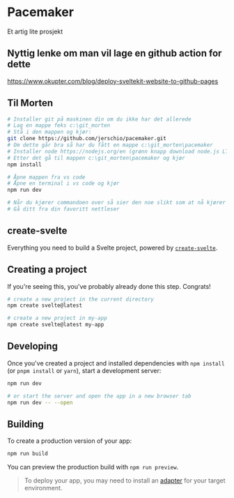 # Pacemaker

Et artig lite prosjekt

## Nyttig lenke om man vil lage en github action for dette

<https://www.okupter.com/blog/deploy-sveltekit-website-to-github-pages>

## Til Morten

```bash
# Installer git på maskinen din om du ikke har det allerede
# Lag en mappe feks c:\git_morten
# Stå i den mappen og kjør:
git clone https://github.com/jerschio/pacemaker.git
# Om dette går bra så har du fått en mappe c:\git_morten\pacemaker
# Installer node https://nodejs.org/en (grønn knapp download node.js LTS)
# Etter det gå til mappen c:\git_morten\pacemaker og kjør 
npm install

# Åpne mappen fra vs code
# Åpne en terminal i vs code og kjør 
npm run dev

# Når du kjører commandoen over så sier den noe slikt som at nå kjører websiden på den og den adressen
# Gå ditt fra din favoritt nettleser

```

## create-svelte

Everything you need to build a Svelte project, powered by [`create-svelte`](https://github.com/sveltejs/kit/tree/main/packages/create-svelte).

## Creating a project

If you're seeing this, you've probably already done this step. Congrats!

```bash
# create a new project in the current directory
npm create svelte@latest

# create a new project in my-app
npm create svelte@latest my-app
```

## Developing

Once you've created a project and installed dependencies with `npm install` (or `pnpm install` or `yarn`), start a development server:

```bash
npm run dev

# or start the server and open the app in a new browser tab
npm run dev -- --open
```

## Building

To create a production version of your app:

```bash
npm run build
```

You can preview the production build with `npm run preview`.

> To deploy your app, you may need to install an [adapter](https://kit.svelte.dev/docs/adapters) for your target environment.

